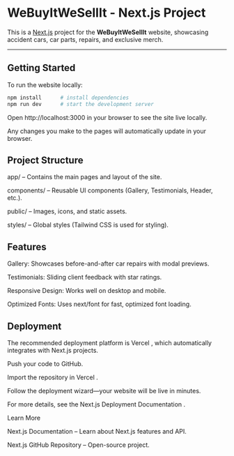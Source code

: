 # WeBuyItWeSellIt - Next.js Project

This is a [Next.js](https://nextjs.org) project for the **WeBuyItWeSellIt** website, showcasing accident cars, car parts, repairs, and exclusive merch.

---

## Getting Started

To run the website locally:

```bash
npm install      # install dependencies
npm run dev      # start the development server

```
Open http://localhost:3000
 in your browser to see the site live locally.

Any changes you make to the pages will automatically update in your browser.

## Project Structure

app/ – Contains the main pages and layout of the site.

components/ – Reusable UI components (Gallery, Testimonials, Header, etc.).

public/ – Images, icons, and static assets.

styles/ – Global styles (Tailwind CSS is used for styling).

## Features

Gallery: Showcases before-and-after car repairs with modal previews.

Testimonials: Sliding client feedback with star ratings.

Responsive Design: Works well on desktop and mobile.

Optimized Fonts: Uses next/font for fast, optimized font loading.

## Deployment

The recommended deployment platform is Vercel
, which automatically integrates with Next.js projects.

Push your code to GitHub.

Import the repository in Vercel
.

Follow the deployment wizard—your website will be live in minutes.

For more details, see the Next.js Deployment Documentation
.

Learn More

Next.js Documentation
 – Learn about Next.js features and API.

Next.js GitHub Repository
 – Open-source project.